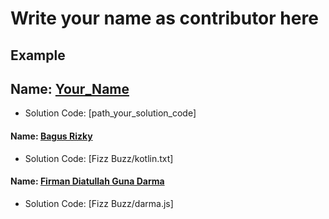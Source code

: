 # Write your name as contributor here

## Example
## Name: [Your_Name](your_github_link)
- Solution Code: [path_your_solution_code]

#### Name: [Bagus Rizky](https://github.com/bagusrizky15/)
- Solution Code: [Fizz Buzz/kotlin.txt]

#### Name: [Firman Diatullah Guna Darma](https://github.com/vandarma27/)
- Solution Code: [Fizz Buzz/darma.js]
